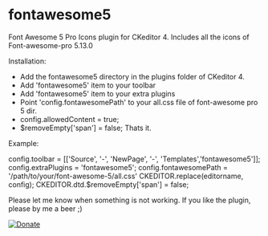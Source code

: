 # fontawesome5
Font Awesome 5 Pro Icons plugin for CKeditor 4.
Includes all the icons of Font-awesome-pro 5.13.0

Installation:
- Add the fontawesome5 directory in the plugins folder of CKeditor 4.
- Add 'fontawesome5' item to your toolbar
- Add 'fontawesome5' item to your extra plugins
- Point 'config.fontawesomePath' to your all.css file of font-awesome pro 5 dir.
- config.allowedContent = true;
- $removeEmpty['span'] = false;
Thats it.

Example:

config.toolbar = [['Source', '-', 'NewPage', '-', 'Templates','fontawesome5']];
config.extraPlugins = 'fontawesome5';
config.fontawesomePath = '/path/to/your/font-awesome-5/all.css'
CKEDITOR.replace(editorname, config);
CKEDITOR.dtd.$removeEmpty['span'] = false;

Please let me know when something is not working.
If you like the plugin, please by me a beer ;)

[![Donate](https://img.shields.io/badge/Donate-PayPal-green.svg)](https://www.paypal.com/cgi-bin/webscr?cmd=_s-xclick&hosted_button_id=UB5R3E9XWVWDQ)


